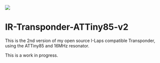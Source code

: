 <img src="http://imgur.com/DcGJs6S.png" >

# IR-Transponder-ATTiny85-v2

This is the 2nd version of my open source I-Laps compatible Transponder, using the ATTiny85 and 16MHz resonator.

This is a work in progress.

